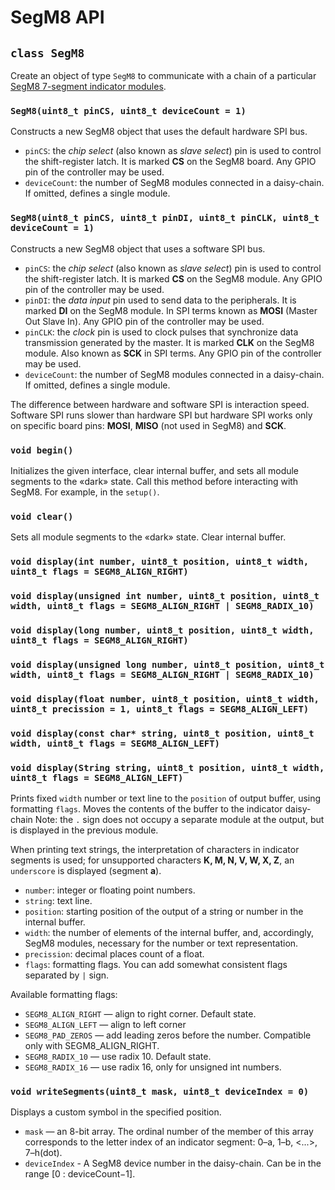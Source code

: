 # SegM8 API

## `class SegM8`

Create an object of type `SegM8` to communicate with a chain of a particular [SegM8 7-segment indicator modules](https://my.amperka.com/modules/SegM8).

### `SegM8(uint8_t pinCS, uint8_t deviceCount = 1)`

Constructs a new SegM8 object that uses the default hardware SPI bus.

- `pinCS`: the *chip select* (also known as *slave select*) pin is used to control the shift-register latch. It is marked **CS** on the SegM8 board. Any GPIO pin of the controller may be used.
- `deviceCount`: the number of SegM8 modules connected in a daisy-chain. If omitted, defines a single module.

### `SegM8(uint8_t pinCS, uint8_t pinDI, uint8_t pinCLK, uint8_t deviceCount = 1)`

Constructs a new SegM8 object that uses a software SPI bus.

- `pinCS`: the *chip select* (also known as *slave select*) pin is used to control the shift-register latch. It is marked **CS** on the SegM8 module. Any GPIO pin of the controller may be used.
- `pinDI`: the *data input* pin used to send data to the peripherals. It is marked **DI** on the SegM8 module. In SPI terms known as **MOSI** (Master Out Slave In). Any GPIO pin of the controller may be used.
- `pinCLK`: the *clock* pin is used to clock pulses that synchronize data transmission generated by the master. It is marked **CLK** on the SegM8 module. Also known as **SCK** in SPI terms. Any GPIO pin of the controller may be used.
- `deviceCount`: the number of SegM8 modules connected in a daisy-chain. If omitted, defines a single module.

The difference between hardware and software SPI is interaction speed. Software SPI runs slower than hardware SPI but hardware SPI works only on specific board pins: **MOSI**, **MISO** (not used in SegM8) and **SCK**.

### `void begin()`

Initializes the given interface, clear internal buffer, and sets all module segments to the «dark» state.
Call this method before interacting with SegM8. For example, in the `setup()`.

### `void clear()`

Sets all module segments to the «dark» state. Clear internal buffer.

### `void display(int number, uint8_t position, uint8_t width, uint8_t flags = SEGM8_ALIGN_RIGHT)`

### `void display(unsigned int number, uint8_t position, uint8_t width, uint8_t flags = SEGM8_ALIGN_RIGHT | SEGM8_RADIX_10)`

### `void display(long number, uint8_t position, uint8_t width, uint8_t flags = SEGM8_ALIGN_RIGHT)`

### `void display(unsigned long number, uint8_t position, uint8_t width, uint8_t flags = SEGM8_ALIGN_RIGHT | SEGM8_RADIX_10)`

### `void display(float number, uint8_t position, uint8_t width, uint8_t precission = 1, uint8_t flags = SEGM8_ALIGN_LEFT)`

### `void display(const char* string, uint8_t position, uint8_t width, uint8_t flags = SEGM8_ALIGN_LEFT)`

### `void display(String string, uint8_t position, uint8_t width, uint8_t flags = SEGM8_ALIGN_LEFT)`

Prints fixed `width` number or text line to the `position` of output buffer, using formatting `flags`. Moves the contents of the buffer to the indicator daisy-chain Note: the `.` sign does not occupy a separate module at the output, but is displayed in the previous module.

When printing text strings, the interpretation of characters in indicator segments is used; for unsupported characters **K, M, N, V, W, X, Z**, an `underscore` is displayed (segment **a**).

- `number`: integer or floating point numbers.
- `string`: text line.
- `position`: starting position of the output of a string or number in the internal buffer.
- `width`: the number of elements of the internal buffer, and, accordingly, SegM8 modules, necessary for the number or text representation.
- `precission`: decimal places count of a float.
- `flags`: formatting flags. You can add somewhat consistent flags separated by `|` sign.

Available formatting flags:

- `SEGM8_ALIGN_RIGHT` — align to right corner. Default state.
- `SEGM8_ALIGN_LEFT` — align to left corner
- `SEGM8_PAD_ZEROS` — add leading zeros before the number. Compatible only with SEGM8_ALIGN_RIGHT.
- `SEGM8_RADIX_10` — use radix 10. Default state.
- `SEGM8_RADIX_16` — use radix 16, only for unsigned int numbers.

### `void writeSegments(uint8_t mask, uint8_t deviceIndex = 0)`

Displays a custom symbol in the specified position.

- `mask` — an 8-bit array. The ordinal number of the member of this array corresponds to the letter index of an indicator segment: 0–a, 1–b, <...>, 7–h(dot).
- `deviceIndex` - A SegM8 device number in the daisy-chain. Can be in the range [0 : deviceCount−1].

